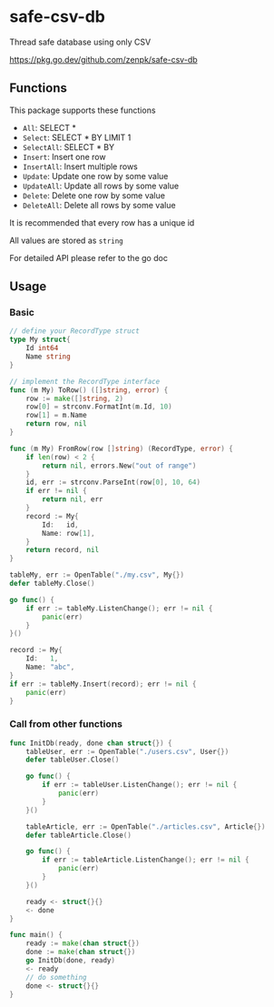 # safe-csv-db

Thread safe database using only CSV

<https://pkg.go.dev/github.com/zenpk/safe-csv-db>

## Functions

This package supports these functions

- `All`: SELECT *
- `Select`: SELECT * BY LIMIT 1
- `SelectAll`: SELECT * BY
- `Insert`: Insert one row
- `InsertAll`: Insert multiple rows
- `Update`: Update one row by some value
- `UpdateAll`: Update all rows by some value
- `Delete`: Delete one row by some value
- `DeleteAll`: Delete all rows by some value

It is recommended that every row has a unique id

All values are stored as `string`

For detailed API please refer to the go doc

## Usage

### Basic

```go
// define your RecordType struct
type My struct{
    Id int64
    Name string
}

// implement the RecordType interface
func (m My) ToRow() ([]string, error) {
    row := make([]string, 2)
    row[0] = strconv.FormatInt(m.Id, 10)
    row[1] = m.Name
    return row, nil
}

func (m My) FromRow(row []string) (RecordType, error) {
    if len(row) < 2 {
        return nil, errors.New("out of range")
    }
    id, err := strconv.ParseInt(row[0], 10, 64)
    if err != nil {
        return nil, err
    }
    record := My{
        Id:   id,
        Name: row[1],
    }
    return record, nil
}

tableMy, err := OpenTable("./my.csv", My{})
defer tableMy.Close()

go func() {
    if err := tableMy.ListenChange(); err != nil {
        panic(err)
    }
}()

record := My{
    Id:   1,
    Name: "abc",
}
if err := tableMy.Insert(record); err != nil {
    panic(err)
}
```

### Call from other functions

```go
func InitDb(ready, done chan struct{}) {
    tableUser, err := OpenTable("./users.csv", User{})
    defer tableUser.Close()

    go func() {
        if err := tableUser.ListenChange(); err != nil {
            panic(err)
        }
    }()

    tableArticle, err := OpenTable("./articles.csv", Article{})
    defer tableArticle.Close()

    go func() {
        if err := tableArticle.ListenChange(); err != nil {
            panic(err)
        }
    }()

    ready <- struct{}{}
    <- done
}

func main() {
    ready := make(chan struct{})
    done := make(chan struct{})
    go InitDb(done, ready)
    <- ready
    // do something
    done <- struct{}{}
}
```
